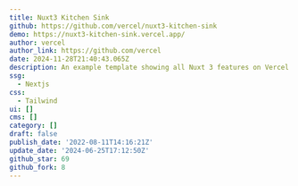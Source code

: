 ```yaml
---
title: Nuxt3 Kitchen Sink
github: https://github.com/vercel/nuxt3-kitchen-sink
demo: https://nuxt3-kitchen-sink.vercel.app/
author: vercel
author_link: https://github.com/vercel
date: 2024-11-28T21:40:43.065Z
description: An example template showing all Nuxt 3 features on Vercel.
ssg:
  - Nextjs
css:
  - Tailwind
ui: []
cms: []
category: []
draft: false
publish_date: '2022-08-11T14:16:21Z'
update_date: '2024-06-25T17:12:50Z'
github_star: 69
github_fork: 8
---
```

